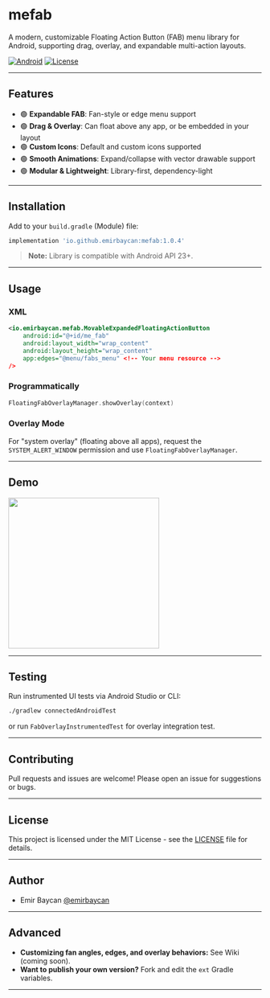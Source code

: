 # mefab

A modern, customizable Floating Action Button (FAB) menu library for Android, supporting drag, overlay, and expandable multi-action layouts.

[![Android](https://img.shields.io/badge/platform-Android-green.svg)](https://developer.android.com/)
[![License](https://img.shields.io/github/license/emirbaycan/mefab)](LICENSE)

---

## Features

* 🟢 **Expandable FAB**: Fan-style or edge menu support
* 🟢 **Drag & Overlay**: Can float above any app, or be embedded in your layout
* 🟢 **Custom Icons**: Default and custom icons supported
* 🟢 **Smooth Animations**: Expand/collapse with vector drawable support
* 🟢 **Modular & Lightweight**: Library-first, dependency-light

---

## Installation

Add to your `build.gradle` (Module) file:

```groovy
implementation 'io.github.emirbaycan:mefab:1.0.4'
```

> **Note:** Library is compatible with Android API 23+.

---

## Usage

### XML

```xml
<io.emirbaycan.mefab.MovableExpandedFloatingActionButton
    android:id="@+id/me_fab"
    android:layout_width="wrap_content"
    android:layout_height="wrap_content"
    app:edges="@menu/fabs_menu" <!-- Your menu resource -->
/>
```

### Programmatically

```kotlin
FloatingFabOverlayManager.showOverlay(context)
```

### Overlay Mode

For "system overlay" (floating above all apps), request the `SYSTEM_ALERT_WINDOW` permission and use `FloatingFabOverlayManager`.

---

## Demo

<img src="https://raw.githubusercontent.com/emirbaycan/mefab/main/screenshots/showcase.gif" width="300"/>

---

## Testing

Run instrumented UI tests via Android Studio or CLI:

```sh
./gradlew connectedAndroidTest
```

or run `FabOverlayInstrumentedTest` for overlay integration test.

---

## Contributing

Pull requests and issues are welcome!
Please open an issue for suggestions or bugs.

---

## License

This project is licensed under the MIT License - see the [LICENSE](LICENSE) file for details.

---

## Author

* Emir Baycan [@emirbaycan](https://github.com/emirbaycan)

---

## Advanced

* **Customizing fan angles, edges, and overlay behaviors:** See Wiki (coming soon).
* **Want to publish your own version?** Fork and edit the `ext` Gradle variables.

---
